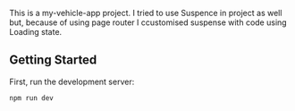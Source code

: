 This is a my-vehicle-app project. I tried to use Suspence in project as well but, because of using page router I ccustomised suspense with code using Loading state.

## Getting Started

First, run the development server:

```bash
npm run dev
```
